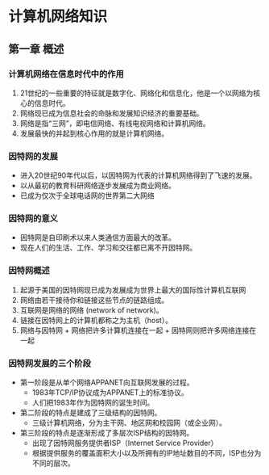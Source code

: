 # 计算机网络知识
## 第一章 概述
### 计算机网络在信息时代中的作用
  1. 21世纪的一些重要的特征就是数字化、网络化和信息化，他是一个以网络为核心的信息时代。
  2. 网络现已成为信息社会的命脉和发展知识经济的重要基础。
  3. 网络是指“三网”，即电信网络、有线电视网络和计算机网络。
  4. 发展最快的并起到核心作用的就是计算机网络。
### 因特网的发展
  + 进入20世纪90年代以后，以因特网为代表的计算机网络得到了飞速的发展。
  + 以从最初的教育科研网络逐步发展成为商业网络。
  + 已成为仅次于全球电话网的世界第二大网络
### 因特网的意义
  + 因特网是自印刷术以来人类通信方面最大的改革。
  + 现在人们的生活、工作、学习和交往都已离不开因特网。
### 因特网概述
  1. 起源于美国的因特网现已成为发展成为世界上最大的国际性计算机互联网
  2. 网络由若干接待你和链接这些节点的链路组成。
  3. 互联网是网络的网络 (network of network)。
  4. 链接在因特网上的计算机都称之为主机（host）。
  5. 网络与因特网
    + 网络把许多计算机连接在一起
    + 因特网则把许多网络连接在一起
### 因特网发展的三个阶段
  + 第一阶段是从单个网络APPANET向互联网发展的过程。
    - 1983年TCP/IP协议成为APPANET上的标准协议。
    - 人们把1983年作为因特网的诞生时间。
  + 第二阶段的特点是建成了三级结构的因特网。
    - 三级计算机网络，分为主干网、地区网和校园网（或企业网）。
  + 第三阶段的特点是逐渐形成了多层次ISP结构的因特网。
    - 出现了因特网服务提供者ISP（Internet Service Provider）
    - 根据提供服务的覆盖面积大小以及所拥有的IP地址数目的不同，ISP也分为不同的层次。
